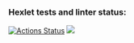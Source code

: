 ### Hexlet tests and linter status:
[![Actions Status](https://github.com/leksandrFo/frontend-project-44/workflows/hexlet-check/badge.svg)](https://github.com/leksandrFo/frontend-project-44/actions)  <a href="https://codeclimate.com/github/leksandrFo/frontend-project-44/maintainability"><img src="https://api.codeclimate.com/v1/badges/b68a70a881d0a8ff7bd5/maintainability" /></a>
